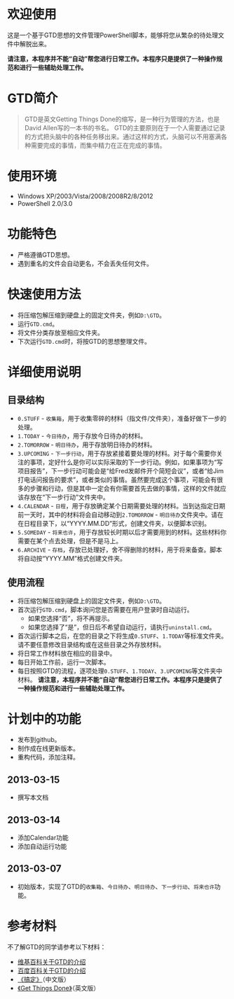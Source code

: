 # 欢迎使用
这是一个基于GTD思想的文件管理PowerShell脚本，能够将您从繁杂的待处理文件中解脱出来。

**请注意，本程序并不能“自动”帮您进行日常工作。本程序只是提供了一种操作规范和进行一些辅助处理工作。**

# GTD简介
> GTD是英文Getting Things Done的缩写，是一种行为管理的方法，也是David Allen写的一本书的书名。
> GTD的主要原则在于一个人需要通过记录的方式把头脑中的各种任务移出来。通过这样的方式，头脑可以不用塞满各种需要完成的事情，而集中精力在正在完成的事情。

# 使用环境
- Windows XP/2003/Vista/2008/2008R2/8/2012
- PowerShell 2.0/3.0

# 功能特色
- 严格遵循GTD思想。
- 遇到重名的文件会自动更名，不会丢失任何文件。

# 快速使用方法
- 将压缩包解压缩到硬盘上的固定文件夹，例如`D:\GTD`。
- 运行`GTD.cmd`。
- 将文件分类存放至相应文件夹。
- 下次运行`GTD.cmd`时，将按GTD的思想整理文件。

# 详细使用说明
## 目录结构
- `0.STUFF` - `收集箱`，用于收集零碎的材料（指文件/文件夹），准备好做下一步的处理。
- `1.TODAY` - `今日待办`，用于存放今日待办的材料。
- `2.TOMORROW` - `明日待办`，用于存放明日待办的材料。
- `3.UPCOMING` - `下一步行动`，用于存放紧接着要处理的材料。对于每个需要你关注的事项，定好什么是你可以实际采取的下一步行动。例如，如果事项为“写项目报告”，下一步行动可能会是“给Fred发邮件开个简短会议”，或者“给Jim打电话问报告的要求”，或者类似的事情。虽然要完成这个事项，可能会有很多的步骤和行动，但是其中一定会有你需要首先去做的事情，这样的文件就应该存放在“下一步行动”文件夹中。
- `4.CALENDAR` - `日程`，用于存放确定某个日期需要处理的材料。当到达指定日期前一天时，其中的材料将会自动移动到`2.TOMORROW` - `明日待办`文件夹中。请在在日程目录下，以“YYYY.MM.DD”形式，创建文件夹，以便脚本识别。
- `5.SOMEDAY` - `将来也许`，用于存放较长时期以后才需要用到的材料。这些材料你需要在某个点去处理，但是不是马上。
- `6.ARCHIVE` - `存档`，存放已处理好，舍不得删除的材料，用于将来备查。脚本将自动按“YYYY.MM”格式创建文件夹。

## 使用流程
- 将压缩包解压缩到硬盘上的固定文件夹，例如`D:\GTD`。
- 首次运行`GTD.cmd`，脚本询问您是否需要在用户登录时自动运行。
	- 如果您选择“否”，将不再提示。
	- 如果您选择了“是”，但日后不希望自动运行，请执行`uninstall.cmd`。
- 首次运行脚本之后，在您的目录之下将生成`0.STUFF`、`1.TODAY`等标准文件夹。请不要任意修改目录结构或在这些目录之外存放材料。
- 将日常工作材料放在相应的目录中。
- 每日开始工作前，运行一次脚本。
- 每日按照GTD的流程，逐项处理`0.STUFF`、`1.TODAY`、`3.UPCOMING`等文件夹中材料。
**请注意，本程序并不能“自动”帮您进行日常工作。本程序只是提供了一种操作规范和进行一些辅助处理工作。**

# 计划中的功能
- 发布到github。
- 制作成在线更新版本。
- 重构代码，添加注释。

## 2013-03-15
- 撰写本文档

## 2013-03-14
- 添加Calendar功能
- 添加自动运行功能

## 2013-03-07
- 初始版本，实现了GTD的`收集箱`、`今日待办`、`明日待办`、`下一步行动`、`将来也许`功能。

# 参考材料
不了解GTD的同学请参考以下材料：

- [维基百科关于GTD的介绍](维基百科关于GTD的介绍 "http://zh.wikipedia.org/wiki/GTD")
- [百度百科关于GTD的介绍](百度百科关于GTD的介绍 "http://baike.baidu.com/view/406078.htm")
- [《搞定》](http://book.douban.com/subject/4849382/)（中文版）
- [《Get Things Done》](http://book.douban.com/subject/1849836/)（英文版）

